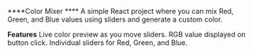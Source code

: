 ****Color Mixer ****
A simple React project where you can mix Red, Green, and Blue values using sliders and generate a custom color.

**Features**
Live color preview as you move sliders.
RGB value displayed on button click.
Individual sliders for Red, Green, and Blue.
